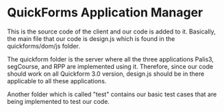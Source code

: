 QuickForms Application Manager
=======
This is the source code of the client and our code is added to it. Basically, the main file that our code is design.js which is found in the quickforms/dom/js folder.

The quickform folder is the server where all the three applications Palis3, segCourse, and RPP are implemented using it. Therefore, since our code should work on all Quickform 3.0 version, design.js should be in there applicable to all these applications.

Another folder which is called "test" contains our basic test cases that are being implemented to test our code.




